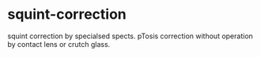 squint-correction
=================

squint correction by specialsed spects. pTosis correction without operation by contact lens or crutch glass.
